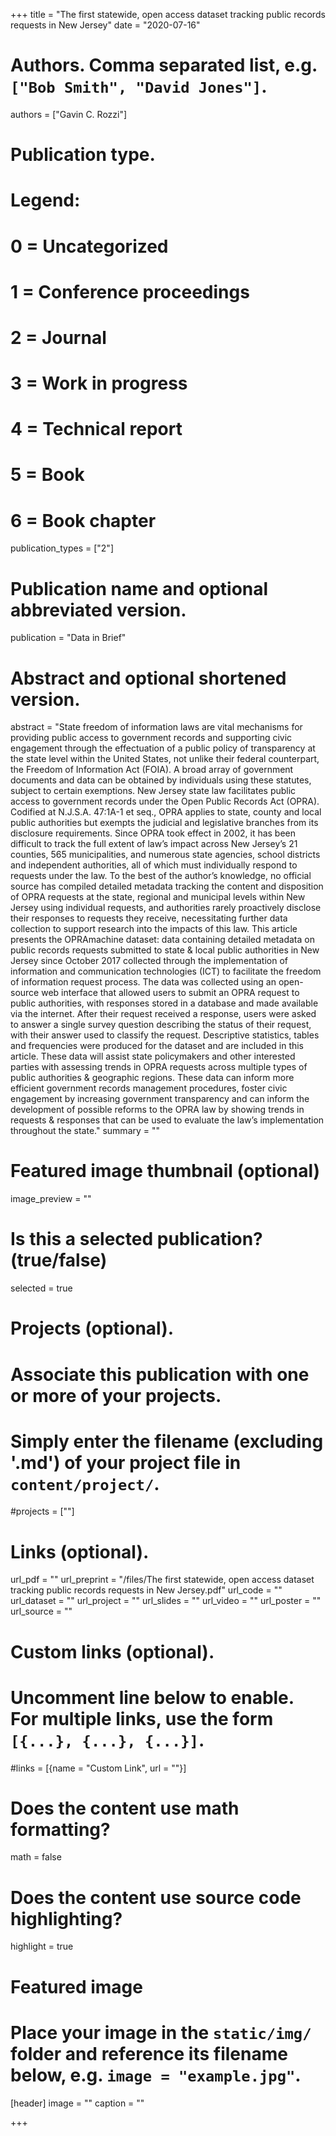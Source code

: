 +++
title = "The first statewide, open access dataset tracking public records requests in New Jersey"
date = "2020-07-16"

# Authors. Comma separated list, e.g. `["Bob Smith", "David Jones"]`.
authors = ["Gavin C. Rozzi"]

# Publication type.
# Legend:
# 0 = Uncategorized
# 1 = Conference proceedings
# 2 = Journal
# 3 = Work in progress
# 4 = Technical report
# 5 = Book
# 6 = Book chapter
publication_types = ["2"]

# Publication name and optional abbreviated version.
publication = "Data in Brief"

# Abstract and optional shortened version.
abstract = "State freedom of information laws are vital mechanisms for providing public access to government records and supporting civic engagement through the effectuation of a public policy of transparency at the state level within the United States, not unlike their federal counterpart, the Freedom of Information Act (FOIA). A broad array of government documents and data can be obtained by individuals using these statutes, subject to certain exemptions. New Jersey state law facilitates public access to government records under the Open Public Records Act (OPRA). Codified at N.J.S.A. 47:1A-1 et seq., OPRA applies to state, county and local public authorities but exempts the judicial and legislative branches from its disclosure requirements. Since OPRA took effect in 2002, it has been difficult to track the full extent of law’s impact across New Jersey’s 21 counties, 565 municipalities, and numerous state agencies, school districts and independent authorities, all of which must individually respond to requests under the law. To the best of the author’s knowledge, no official source has compiled detailed metadata tracking the content and disposition of OPRA requests at the state, regional and municipal levels within New Jersey using individual requests, and authorities rarely proactively disclose their responses to requests they receive, necessitating further data collection to support research into the impacts of this law. This article presents the OPRAmachine dataset: data containing detailed metadata on public records requests submitted to state & local public authorities in New Jersey since October 2017 collected through the implementation of information and communication technologies (ICT) to facilitate the freedom of information request process. The data was collected using an open-source web interface that allowed users to submit an OPRA request to public authorities, with responses stored in a database and made available via the internet. After their request received a response, users were asked to answer a single survey question describing the status of their request, with their answer used to classify the request. Descriptive statistics, tables and frequencies were produced for the dataset and are included in this article. These data will assist state policymakers and other interested parties with assessing trends in OPRA requests across multiple types of public authorities & geographic regions. These data can inform more efficient government records management procedures, foster civic engagement by increasing government transparency and can inform the development of possible reforms to the OPRA law by showing trends in requests & responses that can be used to evaluate the law’s implementation throughout the state."
summary = ""

# Featured image thumbnail (optional)
image_preview = ""

# Is this a selected publication? (true/false)
selected = true

# Projects (optional).
#   Associate this publication with one or more of your projects.
#   Simply enter the filename (excluding '.md') of your project file in `content/project/`.
#projects = [""]

# Links (optional).
url_pdf = ""
url_preprint = "/files/The first statewide, open access dataset tracking public records requests in New Jersey.pdf"
url_code = ""
url_dataset = ""
url_project = ""
url_slides = ""
url_video = ""
url_poster = ""
url_source = ""

# Custom links (optional).
#   Uncomment line below to enable. For multiple links, use the form `[{...}, {...}, {...}]`.
#links = [{name = "Custom Link", url = ""}]

# Does the content use math formatting?
math = false

# Does the content use source code highlighting?
highlight = true

# Featured image
# Place your image in the `static/img/` folder and reference its filename below, e.g. `image = "example.jpg"`.
[header]
image = ""
caption = ""

+++
